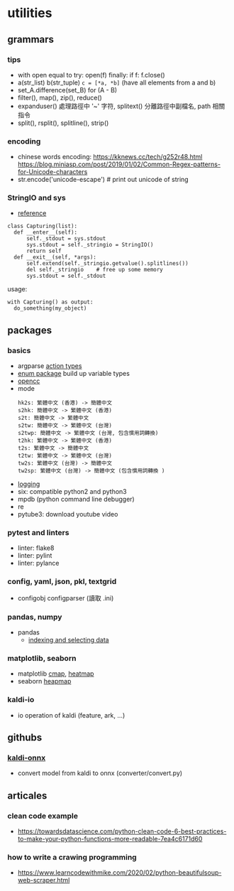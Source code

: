 # utilities

## grammars
### tips
 - with open 
    equal to try: open(f) finally: if f: f.close()
 - a(str_list) b(str_tuple) `c = [*a, *b]` (have all elements from a and b)
 - set_A.difference(set_B) for (A - B)
 - filter(), map(), zip(), reduce()
 - expanduser() 處理路徑中 '~' 字符, splitext() 分離路徑中副檔名, path 相關指令
 - split(), rsplit(), splitline(), strip()
### encoding
 - chinese words encoding:
    https://kknews.cc/tech/g252r48.html
    https://blog.miniasp.com/post/2019/01/02/Common-Regex-patterns-for-Unicode-characters
 - str.encode('unicode-escape') # print out unicode of string

### StringIO and sys
 - [reference](https://stackoverflow.com/questions/16571150/how-to-capture-stdout-output-from-a-python-function-call)
  ```
  class Capturing(list):
    def __enter__(self):
        self._stdout = sys.stdout
        sys.stdout = self._stringio = StringIO()
        return self
    def __exit__(self, *args):
        self.extend(self._stringio.getvalue().splitlines())
        del self._stringio    # free up some memory
        sys.stdout = self._stdout
  ```
  usage:
  ```
  with Capturing() as output:
    do_something(my_object)
  ```

## packages
### basics
 - argparse [action types](https://docs.python.org/3/library/argparse.html#action)
 - [enum package](https://blog.louie.lu/2017/08/02/%E4%BD%A0%E6%89%80%E4%B8%8D%E7%9F%A5%E9%81%93%E7%9A%84-python-%E6%A8%99%E6%BA%96%E5%87%BD%E5%BC%8F%E5%BA%AB%E7%94%A8%E6%B3%95-07-enum/) build up variable types
 - [opencc](https://github.com/BYVoid/OpenCC)
  - mode
    ```
    hk2s: 繁體中文 (香港) -> 簡體中文
    s2hk: 簡體中文 -> 繁體中文 (香港)
    s2t: 簡體中文 -> 繁體中文
    s2tw: 簡體中文 -> 繁體中文 (台灣)
    s2twp: 簡體中文 -> 繁體中文 (台灣, 包含慣用詞轉換)
    t2hk: 繁體中文 -> 繁體中文 (香港)
    t2s: 繁體中文 -> 簡體中文
    t2tw: 繁體中文 -> 繁體中文 (台灣)
    tw2s: 繁體中文 (台灣) -> 簡體中文
    tw2sp: 繁體中文 (台灣) -> 簡體中文 (包含慣用詞轉換 )
    ```
 - [logging](https://docs.python.org/zh-tw/3/howto/logging.html)
 - six: compatible python2 and python3
 - mpdb (python command line debugger)
 - re
 - pytube3: download youtube video

### pytest and linters
 - linter: flake8
 - linter: pylint
 - linter: pylance


### config, yaml, json, pkl, textgrid
 - configobj configparser (讀取 .ini)
### pandas, numpy
 - pandas
    - [indexing and selecting data](https://pandas.pydata.org/pandas-docs/stable/user_guide/indexing.html#different-choices-for-indexing)
### matplotlib, seaborn
 - matplotlib [cmap](https://matplotlib.org/3.1.0/tutorials/colors/colormaps.html), [heatmap](https://matplotlib.org/3.1.1/gallery/images_contours_and_fields/image_annotated_heatmap.html)
 - seaborn [heapmap](http://seaborn.pydata.org/generated/seaborn.heatmap.html?highlight=s)
### kaldi-io
 - io operation of kaldi (feature, ark, ...)


## githubs
### [kaldi-onnx](https://github.com/XiaoMi/kaldi-onnx)
  - convert model from kaldi to onnx (converter/convert.py)


## articales
### clean code example
 - https://towardsdatascience.com/python-clean-code-6-best-practices-to-make-your-python-functions-more-readable-7ea4c6171d60
### how to write a crawing programming
 - https://www.learncodewithmike.com/2020/02/python-beautifulsoup-web-scraper.html